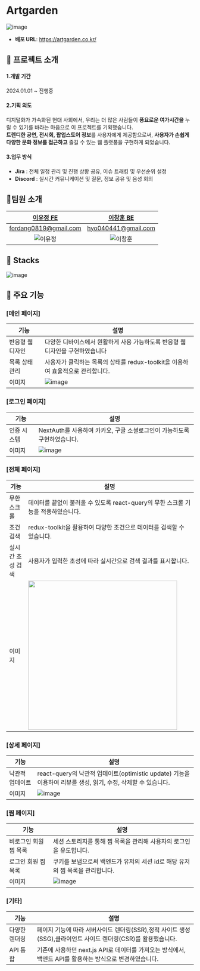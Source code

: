 # Artgarden

![image](https://github.com/FordangIT/Artgarden/assets/93567754/6dd6e36d-5d35-4e48-96d0-016e40a577ae)



- **배포 URL**: https://artgarden.co.kr/

## 🙉 프로젝트 소개


#### 1.개발 기간
2024.01.01 ~ 진행중

#### 2.기획 의도
디지털화가 가속화된 현대 사회에서, 우리는 더 많은 사람들이 **풍요로운 여가시간을** 누릴 수 있기를 바라는 마음으로 이 프로젝트를 기획했습니다. </br>
**트렌디한 공연, 전시회, 팝업스토어 정보**를 사용자에게 제공함으로써, **사용자가 손쉽게 다양한 문화 정보를 접근하고** 즐길 수 있는 웹 플랫폼을 구현하게 되었습니다.

#### 3.업무 방식 
- **Jira** : 전체 일정 관리 및 진행 상황 공유, 이슈 트래킹 및 우선순위 설정 
- **Discord** : 실시간 커뮤니케이션 및 질문, 정보 공유 및 음성 회의 

## 🙉팀원 소개

|            [이유정 FE](https://github.com/FordangIT)            |           [이창훈 BE](https://github.com/ChangHoon97)            |
| :-------------------------------------------------------------: | :--------------------------------------------------------------: |
|                      fordang0819@gmail.com                      |                       hyo040441@gmail.com                        |
| ![이유정](https://avatars.githubusercontent.com/u/93567754?v=4) | ![이창훈](https://avatars.githubusercontent.com/u/118735836?v=4) |

## 🙉 Stacks
![image](https://github.com/FordangIT/Artgarden/assets/93567754/e7d3e996-3b64-4c3d-aae8-4168993a9ae6)

## 🙉 주요 기능
### [메인 페이지]
| 기능              | 설명                                                                                            |
| ----------------- | ----------------------------------------------------------------------------------------------- |
| 반응형 웹 디자인 | 다양한 디바이스에서 원활하게 사용 가능하도록 반응형 웹 디자인을 구현하였습니다                         |
| 목록 상태 관리 | 사용자가 클릭하는 목록의 상태를 redux-toolkit을 이용하여 효율적으로 관리합니다. |
| 이미지 | ![image](https://github.com/FordangIT/Artgarden/assets/93567754/d0a317a7-b3f8-411e-bf09-0fb92cd68f37) | 


### [로그인 페이지]
| 기능              | 설명                                                                                            |
| ----------------- | ----------------------------------------------------------------------------------------------- |
| 인증 시스템 | NextAuth를 사용하여 카카오, 구글 소셜로그인이 가능하도록 구현하였습니다.                            |
| 이미지 | ![image](https://github.com/FordangIT/Artgarden/assets/93567754/a8b666ad-b2f7-4bde-ba68-dbda360b0de1) |


### [전체 페이지]
| 기능              | 설명                                                                                            |
| ----------------- | ----------------------------------------------------------------------------------------------- |
| 무한스크롤 | 데이터를 끝없이 불러올 수 있도록 react-query의 무한 스크롤 기능을 적용하였습니다.                             |
| 조건 검색 | redux-toolkit을 활용하여 다양한 조건으로 데이터를 검색할 수 있습니다. |
| 실시간 초성 검색 | 사용자가 입력한 초성에 따라 실시간으로 검색 결과를 표시합니다. |
| 이미지 | <img src="https://github.com/FordangIT/Artgarden/assets/93567754/31b11720-5011-4a35-9e9a-86d8804c8b95" width="400" height="400"/> |

### [상세 페이지]
| 기능              | 설명                                                                                            |
| ----------------- | ----------------------------------------------------------------------------------------------- |
| 낙관적 업데이트 | react-query의 낙관적 업데이트(optimistic update) 기능을 이용하여 리뷰를 생성, 읽기, 수정, 삭제할 수 있습니다.   |              
| 이미지 | ![image](https://github.com/FordangIT/Artgarden/assets/93567754/0b22fc61-e656-49ca-88cc-86d6b6699a35) |

### [찜 페이지]
| 기능              | 설명                                                                                            |
| ----------------- | ----------------------------------------------------------------------------------------------- |
| 비로그인 회원 찜 목록 | 세션 스토리지를 통해 찜 목록을 관리해 사용자의 로그인을 유도합니다.               |
| 로그인 회원 찜 목록 | 쿠키를 보냄으로써 백엔드가 유저의 세션 id로 해당 유저의 찜 목록을 관리합니다. |
| 이미지 | ![image](https://github.com/FordangIT/Artgarden/assets/93567754/4fc62489-8a62-4370-a3e5-9277686dd1d7) |


### [기타]
| 기능              | 설명                                                                                            |
| ----------------- | ----------------------------------------------------------------------------------------------- |
| 다양한 렌더링 | 페이지 기능에 따라 서버사이드 렌더링(SSR),정적 사이트 생성(SSG),클라이언트 사이드 렌더링(CSR)를 활용했습니다. |
| API 통합 | 기존에 사용하던 next.js API로 데이터를 가져오는 방식에서, 백엔드 API를 활용하는 방식으로 변경하였습니다. |



